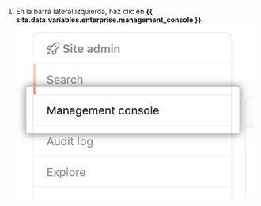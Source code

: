 1. En la barra lateral izquierda, haz clic en **{{ site.data.variables.enterprise.management_console }}**. ![pestaña {{ site.data.variables.enterprise.management_console }} en la barra lateral izquierda](/assets/images/enterprise/management-console/management-console-tab.png)
